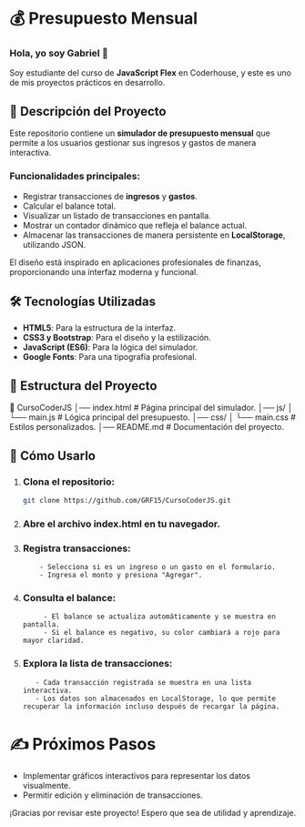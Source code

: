 # 💰 Presupuesto Mensual

### Hola, yo soy Gabriel 👋  
Soy estudiante del curso de **JavaScript Flex** en Coderhouse, y este es uno de mis proyectos prácticos en desarrollo.

## 📌 Descripción del Proyecto  
Este repositorio contiene un **simulador de presupuesto mensual** que permite a los usuarios gestionar sus ingresos y gastos de manera interactiva.  
### Funcionalidades principales:
- Registrar transacciones de **ingresos** y **gastos**.
- Calcular el balance total.
- Visualizar un listado de transacciones en pantalla.
- Mostrar un contador dinámico que refleja el balance actual.
- Almacenar las transacciones de manera persistente en **LocalStorage**, utilizando JSON.

El diseño está inspirado en aplicaciones profesionales de finanzas, proporcionando una interfaz moderna y funcional.

## 🛠️ Tecnologías Utilizadas  
- **HTML5**: Para la estructura de la interfaz.
- **CSS3 y Bootstrap**: Para el diseño y la estilización.
- **JavaScript (ES6)**: Para la lógica del simulador.
- **Google Fonts**: Para una tipografía profesional.

## 📂 Estructura del Proyecto
📁 CursoCoderJS 
│── index.html # Página principal del simulador. 
│── js/ 
│   └── main.js # Lógica principal del presupuesto. 
│── css/ 
│   └── main.css # Estilos personalizados. 
│── README.md # Documentación del proyecto.

## 🚀 Cómo Usarlo  
1. ### Clona el repositorio:
   ```bash
   git clone https://github.com/GRF15/CursoCoderJS.git
2. ### Abre el archivo index.html en tu navegador.

3. ### Registra transacciones:
           - Selecciona si es un ingreso o un gasto en el formulario.
           - Ingresa el monto y presiona "Agregar".
   
4. ### Consulta el balance:
            - El balance se actualiza automáticamente y se muestra en pantalla.
            - Si el balance es negativo, su color cambiará a rojo para mayor claridad.
   
5. ### Explora la lista de transacciones:
          - Cada transacción registrada se muestra en una lista interactiva.
          - Los datos son almacenados en LocalStorage, lo que permite recuperar la información incluso después de recargar la página.

# ✍️ Próximos Pasos

- Implementar gráficos interactivos para representar los datos visualmente.
- Permitir edición y eliminación de transacciones.

¡Gracias por revisar este proyecto! Espero que sea de utilidad y aprendizaje.
